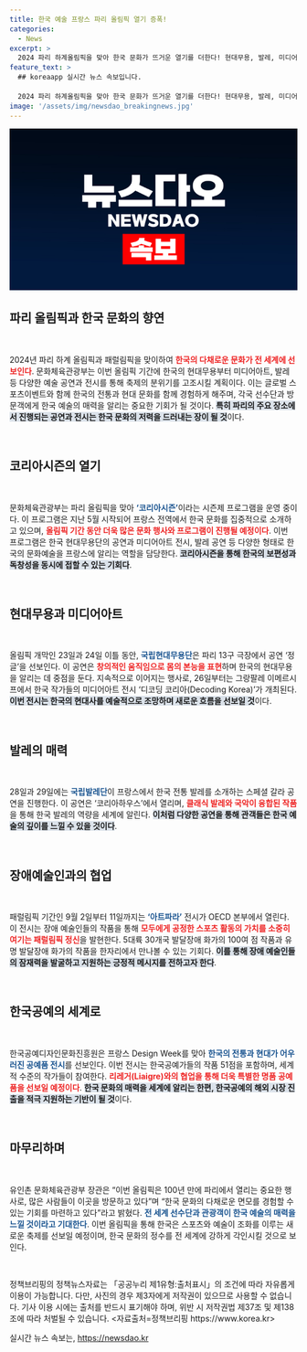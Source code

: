 ```yaml
---
title: 한국 예술 프랑스 파리 올림픽 열기 증폭!
categories:
  - News
excerpt: >
  2024 파리 하계올림픽을 맞아 한국 문화가 뜨거운 열기를 더한다! 현대무용, 발레, 미디어아트 등 다양한 예술이 펼쳐지는 코리아시즌, 그리고 장애예술인의 작품전시까지. 파리에서 한국의 매력을 느껴보세요!
feature_text: >
  ## koreaapp 실시간 뉴스 속보입니다.

  2024 파리 하계올림픽을 맞아 한국 문화가 뜨거운 열기를 더한다! 현대무용, 발레, 미디어아트 등 다양한 예술이 펼쳐지는 코리아시즌, 그리고 장애예술인의 작품전시까지. 파리에서 한국의 매력을 느껴보세요!
image: '/assets/img/newsdao_breakingnews.jpg'
---
```


<p><img src="/assets/img/newsdao_breakingnews.jpg" alt="koreaapp 속보" /></p>

<h2 data-ke-size="size26">파리 올림픽과 한국 문화의 향연</h2>

<p data-ke-size="size16">&nbsp;</p>

<p>2024년 파리 하계 올림픽과 패럴림픽을 맞이하여 <b><span style="color: #ee2323;">한국의 다채로운 문화가 전 세계에 선보인다</span></b>. 문화체육관광부는 이번 올림픽 기간에 한국의 현대무용부터 미디어아트, 발레 등 다양한 예술 공연과 전시를 통해 축제의 분위기를 고조시킬 계획이다. 이는 글로벌 스포츠이벤트와 함께 한국의 전통과 현대 문화를 함께 경험하게 해주며, 각국 선수단과 방문객에게 한국 예술의 매력을 알리는 중요한 기회가 될 것이다. <b><span style="background-color: #21538527;">특히 파리의 주요 장소에서 진행되는 공연과 전시는 한국 문화의 저력을 드러내는 장이 될 것</span></b>이다.</p>

<p data-ke-size="size16">&nbsp;</p>

<h2 data-ke-size="size26">코리아시즌의 열기</h2>

<p data-ke-size="size16">&nbsp;</p>

<p>문화체육관광부는 파리 올림픽을 맞아 <b><span style="color: #1a5490;">‘코리아시즌’</span></b>이라는 시즌제 프로그램을 운영 중이다. 이 프로그램은 지난 5월 시작되어 프랑스 전역에서 한국 문화를 집중적으로 소개하고 있으며, <b><span style="color: #ee2323;">올림픽 기간 동안 더욱 많은 문화 행사와 프로그램이 진행될 예정이다</span></b>. 이번 프로그램은 한국 현대무용단의 공연과 미디어아트 전시, 발레 공연 등 다양한 형태로 한국의 문화예술을 프랑스에 알리는 역할을 담당한다. <b><span style="background-color: #21538527;">코리아시즌을 통해 한국의 보편성과 독창성을 동시에 접할 수 있는 기회다</span></b>.</p>

<p data-ke-size="size16">&nbsp;</p>

<h2 data-ke-size="size26">현대무용과 미디어아트</h2>

<p data-ke-size="size16">&nbsp;</p>

<p>올림픽 개막인 23일과 24일 이틀 동안, <b><span style="color: #1a5490;">국립현대무용단</span></b>은 파리 13구 극장에서 공연 ‘정글’을 선보인다. 이 공연은 <b><span style="color: #ee2323;">창의적인 움직임으로 몸의 본능을 표현</span></b>하며 한국의 현대무용을 알리는 데 중점을 둔다. 지속적으로 이어지는 행사로, 26일부터는 그랑팔레 이메르시프에서 한국 작가들의 미디어아트 전시 ‘디코딩 코리아(Decoding Korea)’가 개최된다. <b><span style="background-color: #21538527;">이번 전시는 한국의 현대사를 예술적으로 조망하며 새로운 흐름을 선보일 것</span></b>이다.</p>

<p data-ke-size="size16">&nbsp;</p>

<h2 data-ke-size="size26">발레의 매력</h2>

<p data-ke-size="size16">&nbsp;</p>

<p>28일과 29일에는 <b><span style="color: #1a5490;">국립발레단</span></b>이 프랑스에서 한국 전통 발레를 소개하는 스페셜 갈라 공연을 진행한다. 이 공연은 ‘코리아하우스’에서 열리며, <b><span style="color: #ee2323;">클래식 발레와 국악이 융합된 작품</span></b>을 통해 한국 발레의 역량을 세계에 알린다. <b><span style="background-color: #21538527;">이처럼 다양한 공연을 통해 관객들은 한국 예술의 깊이를 느낄 수 있을 것이다</span></b>.</p>

<p data-ke-size="size16">&nbsp;</p>

<h2 data-ke-size="size26">장애예술인과의 협업</h2>

<p data-ke-size="size16">&nbsp;</p>

<p>패럴림픽 기간인 9월 2일부터 11일까지는 <b><span style="color: #1a5490;">‘아트파라’</span></b> 전시가 OECD 본부에서 열린다. 이 전시는 장애 예술인들의 작품을 통해 <b><span style="color: #ee2323;">모두에게 공정한 스포츠 활동의 가치를 소중히 여기는 패럴림픽 정신</span></b>을 발현한다. 5대륙 30개국 발달장애 화가의 100여 점 작품과 유명 발달장애 화가의 작품을 한자리에서 만나볼 수 있는 기회다. <b><span style="background-color: #21538527;">이를 통해 장애 예술인들의 잠재력을 발굴하고 지원하는 긍정적 메시지를 전하고자 한다</span></b>.</p>

<p data-ke-size="size16">&nbsp;</p>

<h2 data-ke-size="size26">한국공예의 세계로</h2>

<p data-ke-size="size16">&nbsp;</p>

<p>한국공예디자인문화진흥원은 프랑스 Design Week를 맞아 <b><span style="color: #1a5490;">한국의 전통과 현대가 어우러진 공예품 전시</span></b>를 선보인다. 이번 전시는 한국공예가들의 작품 51점을 포함하며, 세계적 수준의 작가들이 참여한다. <b><span style="color: #ee2323;">리레거(Liaigre)와의 협업을 통해 더욱 특별한 명품 공예품을 선보일 예정이다</span></b>. <b><span style="background-color: #21538527;">한국 문화의 매력을 세계에 알리는 한편, 한국공예의 해외 시장 진출을 적극 지원하는 기반이 될 것</span></b>이다.</p>

<p data-ke-size="size16">&nbsp;</p>

<h2 data-ke-size="size26">마무리하며</h2>

<p data-ke-size="size16">&nbsp;</p>

<p>유인촌 문화체육관광부 장관은 “이번 올림픽은 100년 만에 파리에서 열리는 중요한 행사로, 많은 사람들이 이곳을 방문하고 있다”며 “한국 문화의 다채로운 면모를 경험할 수 있는 기회를 마련하고 있다”라고 밝혔다. <b><span style="color: #1a5490;">전 세계 선수단과 관광객이 한국 예술의 매력을 느낄 것이라고 기대한다</span></b>. 이번 올림픽을 통해 한국은 스포츠와 예술이 조화를 이루는 새로운 축제를 선보일 예정이며, 한국 문화의 정수를 전 세계에 강하게 각인시킬 것으로 보인다.</p>

<p data-ke-size="size16">&nbsp;</p>

<p>정책브리핑의 정책뉴스자료는 「공공누리 제1유형:출처표시」의 조건에 따라 자유롭게 이용이 가능합니다. 다만, 사진의 경우 제3자에게 저작권이 있으므로 사용할 수 없습니다. 기사 이용 시에는 출처를 반드시 표기해야 하며, 위반 시 저작권법 제37조 및 제138조에 따라 처벌될 수 있습니다. &lt;자료출처=정책브리핑 https://www.korea.kr></p>
실시간 뉴스 속보는, <a href="https://newsdao.kr" rel="dofollow">https://newsdao.kr</a>


